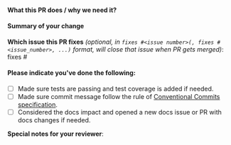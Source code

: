 #### What this PR does / why we need it?

#### Summary of your change

**Which issue this PR fixes** *(optional, in `fixes #<issue number>(, fixes #<issue_number>, ...)` format, will close that issue when PR gets merged)*: fixes #

#### Please indicate you've done the following:

- [ ] Made sure tests are passing and test coverage is added if needed.
- [ ] Made sure commit message follow the rule of [Conventional Commits specification](https://www.conventionalcommits.org/).
- [ ] Considered the docs impact and opened a new docs issue or PR with docs changes if needed.

**Special notes for your reviewer**:
